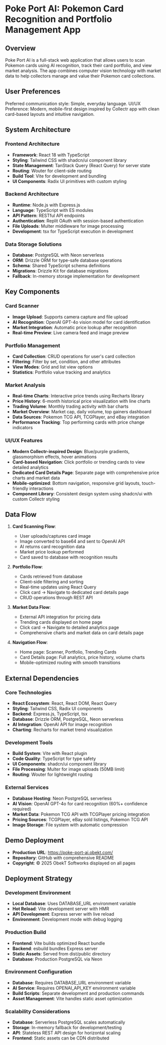 # Poke Port AI: Pokemon Card Recognition and Portfolio Management App

## Overview

Poke Port AI is a full-stack web application that allows users to scan Pokemon cards using AI recognition, track their card portfolio, and view market analysis. The app combines computer vision technology with market data to help collectors manage and value their Pokemon card collections.

## User Preferences

Preferred communication style: Simple, everyday language.
UI/UX Preference: Modern, mobile-first design inspired by Collectr app with clean card-based layouts and intuitive navigation.

## System Architecture

### Frontend Architecture
- **Framework**: React 18 with TypeScript
- **Styling**: Tailwind CSS with shadcn/ui component library
- **State Management**: TanStack Query (React Query) for server state
- **Routing**: Wouter for client-side routing
- **Build Tool**: Vite for development and bundling
- **UI Components**: Radix UI primitives with custom styling

### Backend Architecture
- **Runtime**: Node.js with Express.js
- **Language**: TypeScript with ES modules
- **API Pattern**: RESTful API endpoints
- **Authentication**: Replit OAuth with session-based authentication
- **File Uploads**: Multer middleware for image processing
- **Development**: tsx for TypeScript execution in development

### Data Storage Solutions
- **Database**: PostgreSQL with Neon serverless
- **ORM**: Drizzle ORM for type-safe database operations
- **Schema**: Shared TypeScript schema definitions
- **Migrations**: Drizzle Kit for database migrations
- **Fallback**: In-memory storage implementation for development

## Key Components

### Card Scanner
- **Image Upload**: Supports camera capture and file upload
- **AI Recognition**: OpenAI GPT-4o vision model for card identification
- **Market Integration**: Automatic price lookup after recognition
- **Real-time Preview**: Live camera feed and image preview

### Portfolio Management
- **Card Collection**: CRUD operations for user's card collection
- **Filtering**: Filter by set, condition, and other attributes
- **View Modes**: Grid and list view options
- **Statistics**: Portfolio value tracking and analytics

### Market Analysis
- **Real-time Charts**: Interactive price trends using Recharts library
- **Price History**: 6-month historical price visualization with line charts
- **Trading Volume**: Monthly trading activity with bar charts
- **Market Overview**: Market cap, daily volume, top gainers dashboard
- **Data Sources**: Pokemon TCG API, TCGPlayer, and eBay integration
- **Performance Tracking**: Top performing cards with price change indicators

### UI/UX Features
- **Modern Collectr-inspired Design**: Blue/purple gradients, glassmorphism effects, hover animations
- **Card-based Navigation**: Click portfolio or trending cards to view detailed analytics
- **Dedicated Card Details Page**: Separate page with comprehensive price charts and market data
- **Mobile-optimized**: Bottom navigation, responsive grid layouts, touch-friendly interactions
- **Component Library**: Consistent design system using shadcn/ui with custom Collectr styling

## Data Flow

1. **Card Scanning Flow**:
   - User uploads/captures card image
   - Image converted to base64 and sent to OpenAI API
   - AI returns card recognition data
   - Market price lookup performed
   - Card saved to database with recognition results

2. **Portfolio Flow**:
   - Cards retrieved from database
   - Client-side filtering and sorting
   - Real-time updates using React Query
   - Click card → Navigate to dedicated card details page
   - CRUD operations through REST API

3. **Market Data Flow**:
   - External API integration for pricing data
   - Trending cards displayed on home page
   - Click card → Navigate to detailed analytics page
   - Comprehensive charts and market data on card details page

4. **Navigation Flow**:
   - Home page: Scanner, Portfolio, Trending Cards
   - Card Details page: Full analytics, price history, volume charts
   - Mobile-optimized routing with smooth transitions

## External Dependencies

### Core Technologies
- **React Ecosystem**: React, React DOM, React Query
- **Styling**: Tailwind CSS, Radix UI components
- **Backend**: Express.js, TypeScript, tsx
- **Database**: Drizzle ORM, PostgreSQL, Neon serverless
- **AI Integration**: OpenAI API for image recognition
- **Charting**: Recharts for market trend visualization

### Development Tools
- **Build System**: Vite with React plugin
- **Code Quality**: TypeScript for type safety
- **UI Components**: shadcn/ui component library
- **File Processing**: Multer for image uploads (50MB limit)
- **Routing**: Wouter for lightweight routing

### External Services
- **Database Hosting**: Neon PostgreSQL serverless
- **AI Vision**: OpenAI GPT-4o for card recognition (60%+ confidence required)
- **Market Data**: Pokemon TCG API with TCGPlayer pricing integration
- **Pricing Sources**: TCGPlayer, eBay sold listings, Pokemon TCG API
- **Image Storage**: File system with automatic compression

## Demo Deployment
- **Production URL**: https://poke-port-ai.obekt.com/
- **Repository**: GitHub with comprehensive README
- **Copyright**: © 2025 ObekT Softworks displayed on all pages

## Deployment Strategy

### Development Environment
- **Local Database**: Uses DATABASE_URL environment variable
- **Hot Reload**: Vite development server with HMR
- **API Development**: Express server with live reload
- **Environment**: Development mode with debug logging

### Production Build
- **Frontend**: Vite builds optimized React bundle
- **Backend**: esbuild bundles Express server
- **Static Assets**: Served from dist/public directory
- **Database**: Production PostgreSQL via Neon

### Environment Configuration
- **Database**: Requires DATABASE_URL environment variable
- **AI Service**: Requires OPENAI_API_KEY environment variable
- **Build Scripts**: Separate development and production commands
- **Asset Management**: Vite handles static asset optimization

### Scalability Considerations
- **Database**: Serverless PostgreSQL scales automatically
- **Storage**: In-memory fallback for development/testing
- **API**: Stateless REST API design for horizontal scaling
- **Frontend**: Static assets can be CDN distributed
